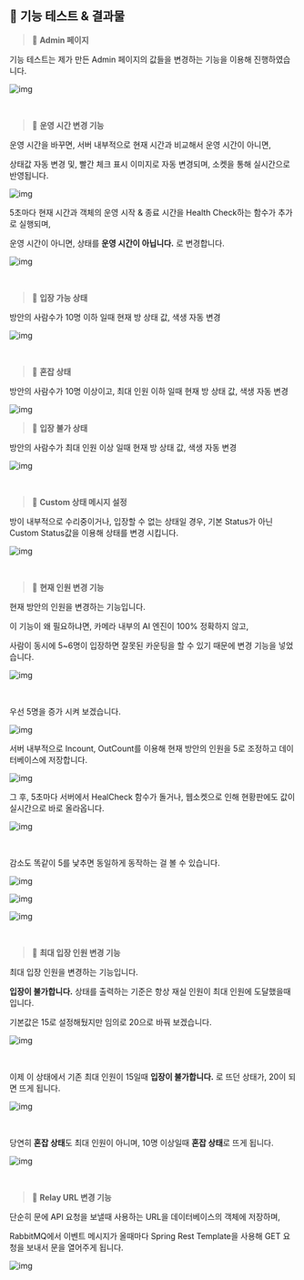 ## 📘 기능 테스트 & 결과물

> 📌 **Admin 페이지**

기능 테스트는 제가 만든 Admin 페이지의 값들을 변경하는 기능을 이용해 진행하였습니다.

![img](https://raw.githubusercontent.com/spacedustz/Obsidian-Image-Server/main/img2/h-admin.png)

<br>

> 📌 **운영 시간 변경 기능**

운영 시간을 바꾸면, 서버 내부적으로 현재 시간과 비교해서 운영 시간이 아니면,

상태값 자동 변경 및, 빨간 체크 표시 이미지로 자동 변경되며, 소켓을 통해 실시간으로 반영됩니다.

![img](https://raw.githubusercontent.com/spacedustz/Obsidian-Image-Server/main/img2/h-operation-time.png)

5초마다 현재 시간과 객체의 운영 시작 & 종료 시간을 Health Check하는 함수가 추가로 실행되며,

운영 시간이 아니면, 상태를 **운영 시간이 아닙니다.** 로 변경합니다.

![img](https://raw.githubusercontent.com/spacedustz/Obsidian-Image-Server/main/img2/h-close.png)

<br>

> 📌 **입장 가능 상태**

방안의 사람수가 10명 이하 일때 현재 방 상태 값, 색생 자동 변경

![img](https://raw.githubusercontent.com/spacedustz/Obsidian-Image-Server/main/img2/h-1.png)

<br>

> 📌 **혼잡 상태**

방안의 사람수가 10명 이상이고, 최대 인원 이하 일때 현재 방 상태 값, 색생 자동 변경

![img](https://raw.githubusercontent.com/spacedustz/Obsidian-Image-Server/main/img2/h-2.png)
<br>

> 📌 **입장 불가 상태**

방안의 사람수가 최대 인원 이상 일때 현재 방 상태 값, 색생 자동 변경

![img](https://raw.githubusercontent.com/spacedustz/Obsidian-Image-Server/main/img2/h-3.png)

<br>

>📌 **Custom 상태 메시지 설정**

방이 내부적으로 수리중이거나, 입장할 수 없는 상태일 경우, 기본 Status가 아닌 Custom Status값을 이용해 상태를 변경 시킵니다.

![img](https://raw.githubusercontent.com/spacedustz/Obsidian-Image-Server/main/img2/h-custom-status.png)

<br>

> 📌 **현재 인원 변경 기능**

현재 방안의 인원을 변경하는 기능입니다.

이 기능이 왜 필요하냐면, 카메라 내부의 AI 엔진이 100% 정확하지 않고,

사람이 동시에 5~6명이 입장하면 잘못된 카운팅을 할 수 있기 때문에 변경 기능을 넣었습니다.

![img](https://raw.githubusercontent.com/spacedustz/Obsidian-Image-Server/main/img2/h-occupancy.png)

<br>

우선 5명을 증가 시켜 보겠습니다.

![img](https://raw.githubusercontent.com/spacedustz/Obsidian-Image-Server/main/img2/h-occupancy3.png)

서버 내부적으로 Incount, OutCount를 이용해 현재 방안의 인원을 5로 조정하고 데이터베이스에 저장합니다.

![img](https://raw.githubusercontent.com/spacedustz/Obsidian-Image-Server/main/img2/h-occupancy2.png)

그 후, 5초마다 서버에서 HealCheck 함수가 돌거나, 웹소켓으로 인해 현황판에도 값이 실시간으로 바로 올라옵니다.

![img](https://raw.githubusercontent.com/spacedustz/Obsidian-Image-Server/main/img2/h-occupancy4.png)

<br>

감소도 똑같이 5를 낯추면 동일하게 동작하는 걸 볼 수 있습니다.

![img](https://raw.githubusercontent.com/spacedustz/Obsidian-Image-Server/main/img2/h-occupancy6.png)

![img](https://raw.githubusercontent.com/spacedustz/Obsidian-Image-Server/main/img2/h-occupancy5.png)

![img](https://raw.githubusercontent.com/spacedustz/Obsidian-Image-Server/main/img2/h-occupancy7.png)




<br>

> 📌 **최대 입장 인원 변경 기능**

최대 입장 인원을 변경하는 기능입니다.

**입장이 불가합니다.** 상태를 출력하는 기준은 항상 재실 인원이 최대 인원에 도달했을때 입니다.

기본값은 15로 설정해뒀지만 임의로 20으로 바꿔 보겠습니다.

![img](https://raw.githubusercontent.com/spacedustz/Obsidian-Image-Server/main/img2/h-max-count-desc.png)

<br>

이제 이 상태에서 기존 최대 인원이 15일때 **입장이 불가합니다.** 로 뜨던 상태가, 20이 되면 뜨게 됩니다.

![img](https://raw.githubusercontent.com/spacedustz/Obsidian-Image-Server/main/img2/h-max-count3.png)

<br>

당연히 **혼잡 상태**도 최대 인원이 아니며, 10명 이상일때 **혼잡 상태**로 뜨게 됩니다.

![img](https://raw.githubusercontent.com/spacedustz/Obsidian-Image-Server/main/img2/h-max-count2.png)

<br>

> 📌 **Relay URL 변경 기능**

단순히 문에 API 요청을 보낼때 사용하는 URL을 데이터베이스의 객체에 저장하며,

RabbitMQ에서 이벤트 메시지가 올때마다 Spring Rest Template을 사용해 GET 요청을 보내서 문을 열어주게 됩니다.

![img](https://raw.githubusercontent.com/spacedustz/Obsidian-Image-Server/main/img2/h-relay.png)